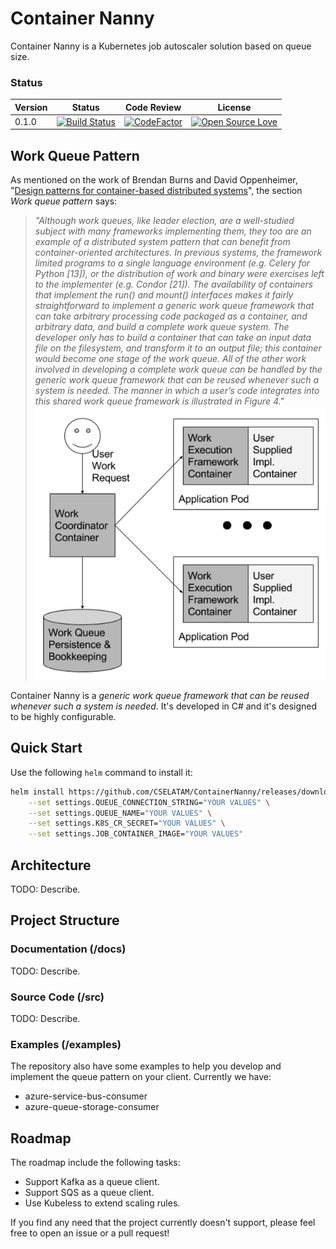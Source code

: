 # Container Nanny
Container Nanny is a Kubernetes job autoscaler solution based on queue size.

### Status

| Version                             | Status                         | Code Review                    | License
|-----------------------------------	| ------------------------------ | ------------------------------ | ------------------------------
| 0.1.0                               | [![Build Status](https://travis-ci.org/CSELATAM/ContainerNanny.svg?branch=master)](https://travis-ci.org/CSELATAM/ContainerNanny) | [![CodeFactor](https://www.codefactor.io/repository/github/cselatam/containernanny/badge)](https://www.codefactor.io/repository/github/cselatam/containernanny) | [![Open Source Love](https://badges.frapsoft.com/os/mit/mit.svg?v=102)](https://github.com/CSELATAM/ContainerNanny/blob/master/LICENSE)

## Work Queue Pattern

As mentioned on the work of Brendan Burns and David Oppenheimer, "[Design patterns for container-based distributed systems](https://static.googleusercontent.com/media/research.google.com/en//pubs/archive/45406.pdf)", the section *Work queue pattern* says:

> *"Although work queues, like leader election, are a well-studied
subject with many frameworks implementing
them, they too are an example of a distributed system
pattern that can benefit from container-oriented architectures.
In previous systems, the framework limited programs
to a single language environment (e.g. Celery for
Python [13]), or the distribution of work and binary were
exercises left to the implementer (e.g. Condor [21]). The
availability of containers that implement the run() and
mount() interfaces makes it fairly straightforward to implement
a generic work queue framework that can take
arbitrary processing code packaged as a container, and
arbitrary data, and build a complete work queue system.
The developer only has to build a container that can take
an input data file on the filesystem, and transform it to an
output file; this container would become one stage of the
work queue. All of the other work involved in developing
a complete work queue can be handled by the generic
work queue framework that can be reused whenever such
a system is needed. The manner in which a user’s code
integrates into this shared work queue framework is illustrated
in Figure 4."*
> ![brandon-fig4-pattern.png](./imgs/brandon-fig4-pattern.png)

Container Nanny is a *generic
work queue framework that can be reused whenever such
a system is needed*. It's developed in C# and it's designed to be highly configurable.

## Quick Start

Use the following `helm` command to install it:

```bash
helm install https://github.com/CSELATAM/ContainerNanny/releases/download/v0.1.0/helm-container-nanny-0.1.0.tgz \
	--set settings.QUEUE_CONNECTION_STRING="YOUR VALUES" \
	--set settings.QUEUE_NAME="YOUR VALUES" \
	--set settings.K8S_CR_SECRET="YOUR VALUES" \
	--set settings.JOB_CONTAINER_IMAGE="YOUR VALUES"
```

## Architecture

TODO: Describe.

## Project Structure

### Documentation (/docs)

TODO: Describe.

### Source Code (/src)

TODO: Describe.

### Examples (/examples)

The repository also have some examples to help you develop and implement the queue pattern on your client. Currently we have:

* azure-service-bus-consumer
* azure-queue-storage-consumer

## Roadmap

The roadmap include the following tasks:

* Support Kafka as a queue client.
* Support SQS as a queue client.
* Use Kubeless to extend scaling rules.

If you find any need that the project currently doesn't support, please feel free to open an issue or a pull request!
